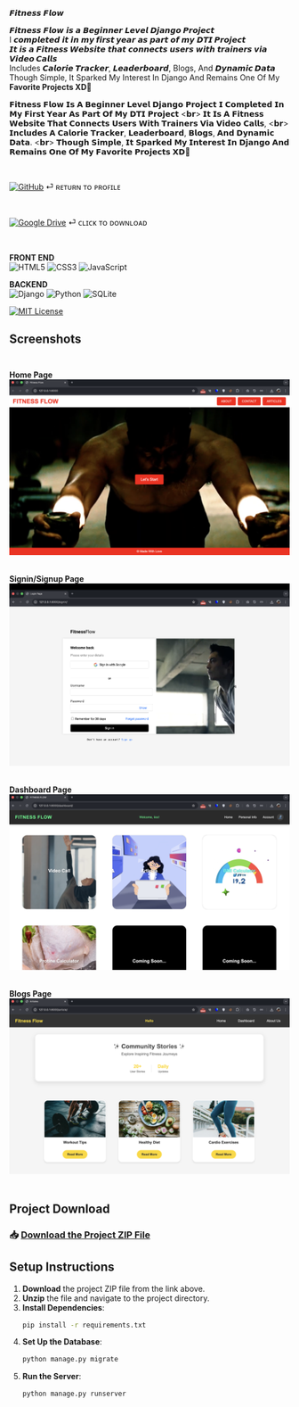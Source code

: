 𝙁𝙞𝙩𝙣𝙚𝙨𝙨 𝙁𝙡𝙤𝙬

𝙁𝙞𝙩𝙣𝙚𝙨𝙨 𝙁𝙡𝙤𝙬 𝙞𝙨 𝙖  𝘽𝙚𝙜𝙞𝙣𝙣𝙚𝙧 𝙇𝙚𝙫𝙚𝙡 **𝘿𝙟𝙖𝙣𝙜𝙤 𝙋𝙧𝙤𝙟𝙚𝙘𝙩**  
I 𝙘𝙤𝙢𝙥𝙡𝙚𝙩𝙚𝙙 𝙞𝙩 𝙞𝙣 **𝙢𝙮 𝙛𝙞𝙧𝙨𝙩 𝙮𝙚𝙖𝙧** 𝙖𝙨 𝙥𝙖𝙧𝙩 𝙤𝙛 𝙢𝙮 **𝘿𝙏𝙄 𝙋𝙧𝙤𝙟𝙚𝙘𝙩**  
𝙄𝙩 𝙞𝙨 𝙖 **𝙁𝙞𝙩𝙣𝙚𝙨𝙨 𝙒𝙚𝙗𝙨𝙞𝙩𝙚** 𝙩𝙝𝙖𝙩 𝙘𝙤𝙣𝙣𝙚𝙘𝙩𝙨 𝙪𝙨𝙚𝙧𝙨 𝙬𝙞𝙩𝙝 𝙩𝙧𝙖𝙞𝙣𝙚𝙧𝙨 𝙫𝙞𝙖 **𝙑𝙞𝙙𝙚𝙤 𝘾𝙖𝙡𝙡𝙨**  
Includes **𝘾𝙖𝙡𝙤𝙧𝙞𝙚 𝙏𝙧𝙖𝙘𝙠𝙚𝙧**, **𝙇𝙚𝙖𝙙𝙚𝙧𝙗𝙤𝙖𝙧𝙙**, Blogs, And **𝘿𝙮𝙣𝙖𝙢𝙞𝙘 𝘿𝙖𝙩𝙖**  
Though Simple, It Sparked My Interest In Django And Remains One Of My **Favorite Projects XD🩵**

𝗙𝗶𝘁𝗻𝗲𝘀𝘀 𝗙𝗹𝗼𝘄 𝗜𝘀 𝗔 𝗕𝗲𝗴𝗶𝗻𝗻𝗲𝗿 𝗟𝗲𝘃𝗲𝗹 𝗗𝗷𝗮𝗻𝗴𝗼 𝗣𝗿𝗼𝗷𝗲𝗰𝘁
𝗜 𝗖𝗼𝗺𝗽𝗹𝗲𝘁𝗲𝗱 𝗜𝗻 𝗠𝘆 𝗙𝗶𝗿𝘀𝘁 𝗬𝗲𝗮𝗿 𝗔𝘀 𝗣𝗮𝗿𝘁 𝗢𝗳 𝗠𝘆 𝗗𝗧𝗜 𝗣𝗿𝗼𝗷𝗲𝗰𝘁 <𝗯𝗿>
𝗜𝘁 𝗜𝘀 𝗔 𝗙𝗶𝘁𝗻𝗲𝘀𝘀 𝗪𝗲𝗯𝘀𝗶𝘁𝗲 𝗧𝗵𝗮𝘁 𝗖𝗼𝗻𝗻𝗲𝗰𝘁𝘀 𝗨𝘀𝗲𝗿𝘀 𝗪𝗶𝘁𝗵 𝗧𝗿𝗮𝗶𝗻𝗲𝗿𝘀 𝗩𝗶𝗮 𝗩𝗶𝗱𝗲𝗼 𝗖𝗮𝗹𝗹𝘀, <𝗯𝗿>
𝗜𝗻𝗰𝗹𝘂𝗱𝗲𝘀 𝗔 𝗖𝗮𝗹𝗼𝗿𝗶𝗲 𝗧𝗿𝗮𝗰𝗸𝗲𝗿, 𝗟𝗲𝗮𝗱𝗲𝗿𝗯𝗼𝗮𝗿𝗱, 𝗕𝗹𝗼𝗴𝘀, 𝗔𝗻𝗱 𝗗𝘆𝗻𝗮𝗺𝗶𝗰 𝗗𝗮𝘁𝗮.  <𝗯𝗿>
𝗧𝗵𝗼𝘂𝗴𝗵 𝗦𝗶𝗺𝗽𝗹𝗲, 𝗜𝘁 𝗦𝗽𝗮𝗿𝗸𝗲𝗱 𝗠𝘆 𝗜𝗻𝘁𝗲𝗿𝗲𝘀𝘁 𝗜𝗻 𝗗𝗷𝗮𝗻𝗴𝗼 𝗔𝗻𝗱 𝗥𝗲𝗺𝗮𝗶𝗻𝘀 𝗢𝗻𝗲 𝗢𝗳 𝗠𝘆 𝗙𝗮𝘃𝗼𝗿𝗶𝘁𝗲 𝗣𝗿𝗼𝗷𝗲𝗰𝘁𝘀 𝗫𝗗🩵

<br>

[![GitHub](https://img.shields.io/badge/github-%23121011.svg?style=for-the-badge&logo=github&logoColor=white)](https://github.com/lunocratic)  ⏎ ʀᴇᴛᴜʀɴ ᴛᴏ ᴘʀᴏꜰɪʟᴇ

<br>

[![Google Drive](https://img.shields.io/badge/Google%20Drive-4285F4?style=for-the-badge&logo=googledrive&logoColor=white)](https://drive.google.com/file/d/1pa1p8HkeoDN6easB9MNqq8bjAlw_4uxS/view?usp=drive_link) ⏎ ᴄʟɪᴄᴋ ᴛᴏ ᴅᴏᴡɴʟᴏᴀᴅ

<br>

**FRONT END** <br>
![HTML5](https://img.shields.io/badge/html5-%23E34F26.svg?style=for-the-badge&logo=html5&logoColor=white)
![CSS3](https://img.shields.io/badge/css3-%231572B6.svg?style=for-the-badge&logo=css3&logoColor=white)
![JavaScript](https://img.shields.io/badge/javascript-%23323330.svg?style=for-the-badge&logo=javascript&logoColor=%23F7DF1E)

**BACKEND** <br>
![Django](https://img.shields.io/badge/django-%23092E20.svg?style=for-the-badge&logo=django&logoColor=white) ![Python](https://img.shields.io/badge/python-3670A0?style=for-the-badge&logo=python&logoColor=ffdd54)
![SQLite](https://img.shields.io/badge/sqlite-%2307405e.svg?style=for-the-badge&logo=sqlite&logoColor=white)

[![MIT License](https://img.shields.io/badge/License-MIT-green.svg)](https://choosealicense.com/licenses/mit/)
<br>


## Screenshots <br><br>

**Home Page**
![App Screenshot](Screenshots/home.png) <br><br>

**Signin/Signup Page**
![App Screenshot](Screenshots/login.png) <br><br>

**Dashboard Page**
![App Screenshot](Screenshots/dashboard.png) <br><br>

**Blogs Page**
![App Screenshot](Screenshots/blogs.png) <br><br>


## Project Download

### 📥 **[Download the Project ZIP File](https://drive.google.com/file/d/1pa1p8HkeoDN6easB9MNqq8bjAlw_4uxS/view?usp=drive_link)**


## Setup Instructions

1. **Download** the project ZIP file from the link above.
2. **Unzip** the file and navigate to the project directory.
3. **Install Dependencies**:
    ```bash
    pip install -r requirements.txt
    ```
4. **Set Up the Database**:
    ```bash
    python manage.py migrate
    ```
5. **Run the Server**:
    ```bash
    python manage.py runserver
    ```



